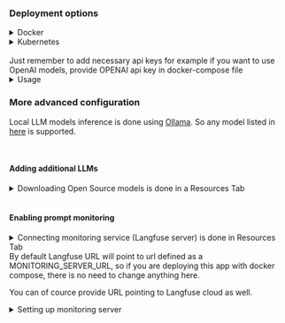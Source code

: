 ### Deployment options
<details>
<summary>Docker</summary>
- Go to docker dir and then to cpu-only or gpu and run `docker compose up -d`
</details>

<details>
<summary>Kubernetes</summary>
- Not yet supported
</details>

<br>
Just remember to add necessary api keys for example if you want to use OpenAI models, provide OPENAI api key in docker-compose file

<br>

<details>
<summary>Usage</summary>

1. Check if everything is connected correctly in **`Resources`** tab
    ![image](imgs/resources.png)

2. Upload PDF document
    ![image](imgs/upload_and_embed.png)

3. Create new chat
    ![image](imgs/start_chat.png)

4. Start Chatting, in this case using smallest possible llm (zephyr3b)
    ![image](imgs/example_query.png)

</details>

### More advanced configuration

Local LLM models inference is done using [Ollama]('https://ollama.ai/'). So any model listed in [here](https://ollama.ai/library) is supported.

<br>

#### Adding additional LLMs

<details>
<summary>Downloading Open Source models is done in a Resources Tab</summary>

![image](imgs/resources-models.png)
</details>

<br>

#### Enabling prompt monitoring

<details>
<summary>Connecting monitoring service (Langfuse server) is done in Resources Tab</summary>

![image](imgs/resources-monitoring.png)
</details>
By default Langfuse URL will point to url defined as a MONITORING_SERVER_URL, so if you are deploying this app with docker compose, there is no need to change anything here.

You can of cource provide URL pointing to Langfuse cloud as well.

<details>
<summary>Setting up monitoring server</summary>

1. Go to app_url:3000 and create account
    ![image](imgs/lf-signup.PNG)

2. Log in and create new project
    ![image](imgs/lf-new-project.PNG)

3. Create a pair of API keys
    ![image](imgs/lf-api-keys.PNG)

4. Pass those keys into corresponding places in Resources Tab
</details>
